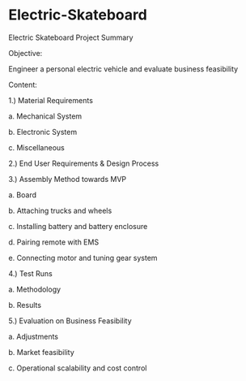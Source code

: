 # Electric-Skateboard
Electric Skateboard Project Summary

Objective: 

Engineer a personal electric vehicle and evaluate business feasibility

Content:

1.)	Material Requirements

  a.	Mechanical System 
  
  b.	Electronic System
  
  c.	Miscellaneous
  
2.)	End User Requirements & Design Process

3.)	Assembly Method towards MVP

  a.	Board 
  
  b.	Attaching trucks and wheels
  
  c.	Installing battery and battery enclosure
  
  d.	Pairing remote with EMS
  
  e.	Connecting motor and tuning gear system
  

4.)	Test Runs

  a.	Methodology
  
  b.	Results
  
5.)	Evaluation on Business Feasibility 

  a.	Adjustments
  
  b.	Market feasibility
  
  c.	Operational scalability and cost control
  


	
